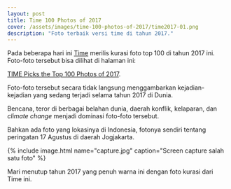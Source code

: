 ```yaml
---
layout: post
title: Time 100 Photos of 2017
cover: /assets/images/time-100-photos-of-2017/time2017-01.png
description: "Foto terbaik versi time di tahun 2017."
---
```


Pada beberapa hari ini [Time](http://time.com) merilis kurasi foto top 100 di tahun 2017 ini. Foto-foto tersebut bisa dilihat di halaman ini: 

[TIME Picks the Top 100 Photos of 2017](http://time.com/top-100-photos-of-2017/). 

Foto-foto tersebut secara tidak langsung menggambarkan kejadian-kejadian yang sedang terjadi selama tahun 2017 di Dunia. 

Bencana, teror di berbagai belahan dunia, daerah konflik, kelaparan, dan *climate change* menjadi dominasi foto-foto tersebut. 

Bahkan ada foto yang lokasinya di Indonesia, fotonya sendiri tentang peringatan 17 Agustus di daerah Jogjakarta. 

{% include image.html name="capture.jpg" caption="Screen capture salah satu foto" %}

Mari menutup tahun 2017 yang penuh warna ini dengan foto kurasi dari Time ini.

